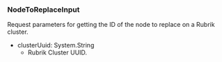 ### NodeToReplaceInput
Request parameters for getting the ID of the node to replace on a Rubrik cluster.

- clusterUuid: System.String
  - Rubrik Cluster UUID.

